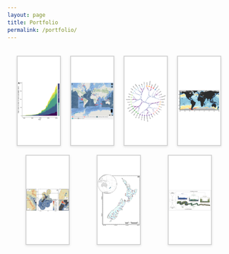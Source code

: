 ```yaml
---
layout: page
title: Portfolio
permalink: /portfolio/
---
```


<html lang="en">
<head>
    <meta charset="UTF-8">
    <meta name="viewport" content="width=device-width, initial-scale=1.0">
    <title>Portfolio Tabs</title>
   <style>
        #portfolio-tabs {
            max-width: 1200px;
            margin: 0 auto;
            padding: 20px;
        }
        .tab-container {
            display: flex;
            flex-wrap: wrap;
            justify-content: space-around;
            gap: 20px;
        }
        .tab {
            height: 200px;
            flex-basis: calc(25% - 20px);
            position: relative;
            cursor: pointer;
            overflow: hidden;
            transition: transform 0.3s ease;
            background-color: white;
            aspect-ratio: 16 / 9;
            border: 2px solid #D3D3D3;
            box-shadow: 0 2px 5px rgba(0,0,0,0.1);
        }
        .tab:hover {
            transform: scale(1.05);
        }
        .tab img {
            width: 100%;
            height: 100%;
            object-fit: contain;
        }
        .tab-overlay {
            position: absolute;
            bottom: 0;
            left: 0;
            right: 0;
            background-color: rgba(6, 79, 141, 0.8);
            color: white;
            padding: 10px;
            text-align: center;
            transform: translateY(100%);
            transition: transform 0.3s ease;
        }
        .tab:hover .tab-overlay {
            transform: translateY(0);
        }
        .short-title {
            font-size: 16px;
            font-weight: bold;
            display: block;
            margin-bottom: 5px;
        }
        .tab-divider {
            border: 0;
            height: 1px;
            background-color: rgba(255, 255, 255, 0.5);
            margin: 5px 0;
        }
        .long-title {
            font-size: 14px;
            display: block;
        }
        .modal-overlay {
            display: none;
            position: fixed;
            z-index: 1000;
            left: 0;
            top: 0;
            width: 100%;
            height: 100%;
            overflow: auto;
            background-color: rgba(0, 0, 0, 0.7);
        }
        .modal-content {
            background-color: #fefefe;
            margin: 5% auto;
            padding: 20px;
            border: 1px solid #888;
            width: 80%;
            max-width: 1000px;
            position: relative;
            border-radius: 5px;
        }
        .modal-title {
            font-size: 24px;
            margin-bottom: 10px;
            padding-right: 30px;
        }
        .modal-divider {
            border: 0;
            height: 1px;
            background-color: #ccc;
            margin: 10px 0;
        }
        .modal-description {
            font-size: 16px;
            color: #666;
            margin-bottom: 20px;
        }
        .close-btn {
            color: #aaa;
            float: right;
            font-size: 28px;
            font-weight: bold;
            cursor: pointer;
        }
        .close-btn:hover,
        .close-btn:focus {
            color: #000;
            text-decoration: none;
            cursor: pointer;
        }
        .project-container {
            display: flex;
            flex-direction: column;
            align-items: center;
            width: 100%;
            max-width: 800px;
            margin: 0 auto;
        }
        .project-description {
            width: 100%;
            text-align: left;
            margin-bottom: 20px;
        }
        .project-image {
            width: 100%;
            text-align: center;
        }
        .project-image img {
            max-width: 75%;
            height: auto;
            display: block;
            margin: 20px auto;
        }
        @media (max-width: 767px) {
            .tab {
                flex-basis: calc(50% - 20px);
            }
        }
        @media (max-width: 480px) {
            .tab {
                flex-basis: 100%;
            }
        }
    </style>
</head>
<body>
    <div id="portfolio-tabs">
        <div class="tab-container">
        <div class="tab" data-tab="project7">
                <img src="/assets/img/portfolio/Mouton et al. 2024_MPAs.png" alt="Project 7">
                <div class="tab-overlay">
                    <span class="short-title">Protection of Shark and Ray Areas</span>
                    <hr class="tab-divider">
                    <span class="long-title">Evaluating the governance and protection of sharks and rays</span>
                </div>
            </div>
            <div class="tab" data-tab="project6">
                <img src="/assets/img/portfolio/ISRAs e-atlas.png" alt="Project 6">
                <div class="tab-overlay">
                    <span class="short-title">Important Shark and Ray Areas</span>
                    <hr class="tab-divider">
                    <span class="long-title">Mapping critical shark habitat accross the world</span>
                </div>
            </div>
            <div class="tab" data-tab="project5">
                <img src="/assets/img/portfolio/HEB_2G_males_clusters.png" alt="Project 5">
                <div class="tab-overlay">
                    <span class="short-title">Hierarchical Edge Bundling</span>
                    <hr class="tab-divider">
                    <span class="long-title">Analyses of cardiometabolic biomarkers</span>
                </div>
            </div>
            <div class="tab" data-tab="project4">
                <img src="/assets/img/portfolio/Pimiento et al. 2024.png" alt="Project 4">
                <div class="tab-overlay">
                    <span class="short-title">Global shark biodiversity</span>
                    <hr class="tab-divider">
                    <span class="long-title">Assessing elasmobranch functional diversity at the global scale</span>
                </div>
            </div>
            <div class="tab" data-tab="project3">
                <img src="/assets/img/portfolio/Stephenson et al. 2020.png" alt="Project 3">
                <div class="tab-overlay">
                    <span class="short-title">Cetacean biodiversity modelling</span>
                    <hr class="tab-divider">
                    <span class="long-title">Modelling cetacean biodiversity in New Zealand waters</span>
                </div>
            </div>
            <div class="tab" data-tab="project2">
                <img src="/assets/img/portfolio/Mouton et al. 2020 map.png" alt="Project 2">
                <div class="tab-overlay">
                    <span class="short-title">Climate change and river biodiversity</span>
                    <hr class="tab-divider">
                    <span class="long-title">Time series analyses of biodiversity change</span>
                </div>
            </div>
            <div class="tab" data-tab="project1">
                <img src="/assets/img/portfolio/Mouton et al. 2018 GAbs.png" alt="Project 1">
                <div class="tab-overlay">
                    <span class="short-title">Functional diversity of stream macrophytes</span>
                    <hr class="tab-divider">
                    <span class="long-title">Evaluating macrophyte functional responses to anthropogenic disturbances</span>
                </div>
            </div>
        </div>
        <div id="modal-overlay" class="modal-overlay">
            <div class="modal-content">
                <span class="close-btn">&times;</span>
                <h2 class="modal-title"></h2>
                <hr class="modal-divider">
                <p class="modal-description"></p>
                <div id="modal-body"></div>
            </div>
        </div>
    </div>
    <template id="project7-template">
    <div class="project-container">
        <div class="project-description">
            <p>I led and published <a href="https://www.sciencedirect.com/science/article/pii/S0308597X24004482?via%3Dihub" target="_blank">an article in Marine Policy</a> with 45 co-authors from Academia, Governments and NGOs. The article is titled: <i>"Shortfalls in the protection of Important Shark and Ray Areas undermine shark conservation efforts in the Central and South American Pacific"</i>. </p>
            </div>
            <div class="project-image">
            <img src="/assets/img/portfolio/Mouton et al. 2024_Fig. 1.jpeg" alt="Fig. 1">
            </div>
            <div class="project-description">
             <p></p>
            <p> The project consisted of (i) assessing trends in Marine Protected Area (MPA) expansion and extent across the 12 nations of the region; (ii) quantifying the spatial overlap between MPAs and Important Shark and Ray Areas (ISRAs); and (iii) evaluating the effectiveness of the current MPA governance structure at protecting sharks and their critical habitat.</p>
        </div>
            <div class="project-image">
            <img src="/assets/img/portfolio/Mouton et al. 2024_Fig. 2.jpeg" alt="Fig. 2">
            </div>
        <div class="project-description">
             <p></p>
            <p> There has been a recent rapid increase in the establishment of MPAs with 90 % of current MPAs designated since 2010. Yet, El Salvador, Guatemala, Peru, and Honduras still protect less than 10 % of their waters. We find that ISRAs overlap with all MPAs by only 15.6 % and with no-take MPAs by 7.3 %. Of 182 MPAs identified, 41.8 % do not have a management plan, comprising 39.8 % of the total marine area protected. Mexico, Costa Rica, and Colombia have relatively strong governance frameworks in place and, along with Panama, Honduras, and Ecuador, represent the highest overlap between MPAs and ISRAs. However, the contribution of the remaining six countries to shark protection via MPAs is low based on limited spatial overlap with ISRAs (less than 2 % each).</p>
        </div>
        <div class="project-image">
            <img src="/assets/img/portfolio/Mouton et al. 2024_Fig. 5.jpeg" alt="Fig. 5">
            </div>
        <div class="project-description">
             <p></p>
            <p> As countries mobilise to meet the 30×30 target, we propose considering ISRAs as a key component of spatial planning when designing new MPAs, designating existing partially protected areas as no-take zones, or reshaping the boundaries of existing MPAs.</p>
        </div>
        </div>
</template>
<template id="project6-template">
    <div class="project-container">
        <div class="project-description">
            <p>I was a postdoctoral researcher and scientific coordinator for the <a href="https://www.iucnssg.org/" target="_blank">IUCN SSC Shark Specialist Group</a> during a year, working on the <a href="https://sharkrayareas.org/" target="_blank">Important Shark and Ray Areas project</a>. </p>
            <p>As I started the job, we tackled the Mediterranean and Black Seas Region and I was responsible for coordinating research in France, Monaco and Italy. The project resulted in the publication of 65 ISRAs, read the report <a href="https://sharkrayareas.org/download/mediterranean-and-black-seas-regional-compendium-of-important-shark-and-ray-areas/" target="_blank">here</a>. A video of the workshop held in Thessaloniki, Greece is accessible below.</p>
        </div>
        <div class="project-video">
            <a href="https://www.youtube.com/watch?v=vghKtCjsP-g" target="_blank">
                <img src="https://img.youtube.com/vi/vghKtCjsP-g/0.jpg" alt="ISRA MED Workshop video">
            </a>
        </div>
        <div class="project-description">
             <p></p>
            <p>We later tackled the Western Indian Ocean Region and I was responsible for coordinating research in Seychelles, the Chagos Archipelago, La Réunion, Mauritius and the United Arab Emirates. The project resulted in the publication of 125 ISRAs, read the report <a href="https://sharkrayareas.org/download/western-indian-ocean-regional-compendium-of-important-shark-and-ray-areas/" target="_blank">here</a>. A video of the workshop held in Durban, South Africa is accessible below.</p>
        </div>
        <div class="project-video">
            <a href="https://www.youtube.com/watch?v=T5jFvc3bX4E" target="_blank">
                <img src="https://img.youtube.com/vi/T5jFvc3bX4E/0.jpg" alt="ISRA WIO Workshop video">
            </a>
        </div>
    </div>
</template>
    <template id="project5-template">
        <div class="project-container">
            <div class="project-description">
                <p>I was hired by <a href="https://uchile.cl/portafolio-academico/portafolio-academico/academico/49064" target="_blank">Prof. María Paulina Correa Burrows</a> from the Universidad de Chile to apply Hierchical Edge Bundling (HEB) to cardiometabolic health markers for a study on the effects of obesity on the health of teenagers. I produced ten different HEBs, a quarto document and publication ready charts for this consultancy. The project is publicly accessible on my <a href="https://github.com/TheophileMt92/Hierarchal-Edge-Bundling" target="_blank">GitHub Repository</a> </p>
                <div class="project-image">
                <img src="/assets/img/portfolio/HEB_2G_males_clusters.png" alt="Project 2">
            </div>
            </div>
        </div>
    </template>
    <template id="project4-template">
        <div class="project-container">
            <div class="project-description">
                <p>A group of researchers led by <a href="https://www.catalinapimiento.com/" target="_blank">Dr. Catalina Pimiento</a> and <a href="https://fableprieur.weebly.com/" target="_blank">Prof. Fabien Leprieur</a> investigated the functional diversity of sharks and rays in the world.</p>
                <p>The group created a trait dataset of > 1000 species to assess elasmobranch functional diversity and compare it against previously studied facets (taxonomic and phylogenetic), to identify species- and spatial- conservation priorities.</p>
            </div>
            <div class="project-image">
                <img src="/assets/img/portfolio/Pimiento et al. 2024_2maps.png" alt="Project 3">
            </div>
            <div class="project-description">
                <p>The spatial analyses showed that elasmobranch functional richness is concentrated along continental shelves and around oceanic islands, with 18 distinguishable hotspots. These hotspots only marginally overlap with those of other biodiversity facets, reflecting a distinct spatial fingerprint of functional diversity. </p> 
                <p> Elasmobranch biodiversity facets converge with fishing pressure along the coast of China, which emerged as a critical frontier in conservation. Meanwhile, several components of elasmobranch functional diversity fall in high seas and/or outside the global network of marine protected areas.</p>
                <p>These results highlight acute vulnerability of the world's elasmobranchs' functional diversity and reveal global priorities for elasmobranch functional biodiversity previously overlooked.</p>
                <p>
                    <a href="https://github.com/Pimiento-Research-Group/sharks-FD_biodiv_global" target="_blank">GitHub Repository</a> |
                    <a href="https://www.nature.com/articles/s41467-023-43212-3" target="_blank">Pimiento et al. 2024 (Nature communications)</a>
                </p>
            </div>
        </div>
    </template>
    <template id="project3-template">
        <div class="project-container">
            <div class="project-description">
                <p>A group of researchers led by <a href="https://www.ncl.ac.uk/nuact/fellows/profile/fabricestephenson.html" target="_blank">Dr. Fabrice Stephenson</a> and myself, and involving internationally renowned cetacean ecologists, such as <a href="https://mmi.oregonstate.edu/people/leigh-g-torres">Leigh G. Torres</a> and <a href="https://usys.ethz.ch/en/people/profile.MjIyODg5.TGlzdC82MzcsMzIwMTk3MjIy.html">Camille Albouy</a> investigated the spatial distribution of cetacean biodiversity in New Zealand waters. This project led to three research papers published in Rank A journals.</p>
                <p><a href="https://onlinelibrary.wiley.com/doi/full/10.1111/ddi.13035" target="_blank">The first publication</a> involved modelling the spatial distribution of cetaceans in New Zealand. For this, we curated a national database of cetacean sightings at sea (>7000 sightings) and used Boosted Regression Tree and Relative Environmental Suitability modelling to predict the distribution of 30 species and species richness within New Zealand's EEZ. <a href="https://docs.niwa.co.nz/library/public/NZAEBR-240.pdf" target="_blank">A report</a> was also published and prepared for Fisheries New Zealand (Ministry for Primary Industries). </p>
            </div>  
            <div class="project-image">
                <img src="/assets/img/portfolio/Stephenson et al. 2020.png" alt="Project 4">
            </div>
            <div class="project-description">
                <p><a href="https://esajournals.onlinelibrary.wiley.com/doi/full/10.1002/ecs2.3633" target="_blank">The second publication</a> used the prioritisation software Zonation to identify cetacean richness hotspots for conservation management. We investigated how varying levels of uncertainty in predictions of the taxa' occurrence layers would affect our interpretation of cetacean hotspots.</p>
            </div>
            <div class="project-image">
                <img src="/assets/img/portfolio/Stephenson et al. 2021.png" alt="Project 4">
            </div>
            <div class="project-description">
                <p>In <a href="https://www.sciencedirect.com/science/article/abs/pii/S0006320722000374" target="_blank">the third publication</a> we modelled spatial patterns of taxonomic, functional, and phylogenetic diversity of cetaceans. We examined areas of congruence among hotspots of richness and uniqueness components of biodiversity and measured the contribution of species to biodiversity. </p>
            </div>
            <div class="project-image">
                <img src="/assets/img/portfolio/Mouton et al. 2022 Biocons.png" alt="Project 4">
            </div>
        </div>
    </template>
    <template id="project2-template">
    <div class="project-container">
        <div class="project-description">
            <p>This project constituted the core of my PhD project. I designed and led studies on temporal changes in biodiversity under climate and land-use change using databases from New Zealand's national network monitoring programs. I collaborated with scientists during this research, mostly <a href="https://tonkinlab.org/" target="_blank">Assoc. Prof. Jonathan Tonkin</a> and <a href="https://glowabio.org/authors/mathieu-floury/" target="_blank">Dr. Mathieu Floury</a>. </p>
        </div>
        <div class="project-image">
            <img src="/assets/img/portfolio/Mouton et al. 2020 map.png" alt="Project 5" style="width: 60%; height: auto;">
        </div>
        <div class="project-description">
            <p>In <a href="https://onlinelibrary.wiley.com/doi/abs/10.1111/gcb.15389" target="_blank">the first publication</a>, I assessed temporal changes in taxonomic and functional spatial beta-diversity of river macroinvertebrates and possible drivers of these changes using Hierarchical Generalised Additive Modelling. We observed long-term, mostly climate-induced, temporal trends towards taxonomic homogenization but functional differentiation among macroinvertebrate assemblages.</p>
        </div>
        <div class="project-image">
            <img src="/assets/img/portfolio/Mouton et al. 2020 GCB Fig 1.png" alt="Project 5">
        </div> 
        <div class="project-description">
            <p>In <a href="https://nsojournals.onlinelibrary.wiley.com/doi/10.1111/ecog.06148" target="_blank">the second publication</a> I examined changes in population size and range shifts of species pools, and related these to taxonomy and functional traits. We found that increases in population and species range size were more prevalent than decreases in population and range size. Species shifted their ranges towards higher latitudes on average by 50 km per decade. Despite little to no relationship with taxonomy, we uncovered distinct relationships between functional traits and population trends and latitudinal species range shifts.</p>
        </div>
        <div class="project-image">
            <img src="/assets/img/portfolio/Mouton et al. 2022 FD spaces.jpg" alt="Project 5">
        </div>
        <div class="project-description">
            <p>This work was also showcased in <a href="https://issuu.com/naturevolve/docs/issue_12_naturevolve" target="_blank">Issue 12</a> of the science magasine NatureVolve, page 32.</p>
        </div>
    </div>
</template>
    <template id="project1-template">
        <div class="project-container">
            <div class="project-description">
                <p>This was my first project while working at the <a href="https://niwa.co.nz/" target="_blank">National Institute for Water and Atmospheric Reseach</a>. It led to my <a href="https://www.sciencedirect.com/science/article/abs/pii/S0048969718351507" target="_blank">first scientific publication</a>. I compiled a database of native and non-native macrophyte abundance in Waikato Region (New Zealand) streams, a matrix of 11 functional traits and data on associated natural and human-driven processes.</p>
            </div>
            <div class="project-image">
                <img src="/assets/img/portfolio/Mouton et al. 2018 map.png" alt="Project 5" style="width: 40%; height: auto;">
            </div>
            <div class="project-description">
                <p>I used a three-way ordination technic (RLQ analysis), multidimentional functional diversity indices and a model-averaging procedure to determine the functional response of macrophytes to anthropogenic disturbances. This demonstrated that stream reach-scale habitat disturbances were associated to a dominance of more productive species, equating to a greater abundance of non-native species. </p>
                </div>
            <div class="project-image">
                <img src="/assets/img/portfolio/Mouton et al. 2018 diverging barplot.png" alt="Project 5" style="width: 60%; height: auto;">
            </div>
            <div class="project-description">
                <p>These results suggest that the conservation and restoration of riparian vegetation that provides substantial shading and hydromorphologically diverse in-stream habitat, would have beneficial direct and indirect effects on ecosystem functioning, and contribute to the mitigation of land-use impacts.</p>
            </div>
        </div>
    </template>
    <script>
        document.addEventListener('DOMContentLoaded', function() {
    const tabContainer = document.querySelector('.tab-container');
    const modalOverlay = document.getElementById('modal-overlay');
    const modalTitle = document.querySelector('.modal-title');
    const modalDescription = document.querySelector('.modal-description');
    const modalBody = document.getElementById('modal-body');
    const closeBtn = document.querySelector('.close-btn');
    const projectInfo = {
         project7: {
            title: "Protection of Sharks and Rays",
            description: "Evaluating the governance and protection of sharks and rays in the Central and South American Pacific."
        },
        project6: {
            title: "Important Shark and Ray Areas",
            description: "Mapping critical habitat of Sharks, Rays and Chimaeras across the globe."
        },
        project5: {
            title: "Hierarchical Edge Bundling",
            description: "Applying Hierarchical Edge Bundling to cardiometabolic health markers"
        },
        project4: {
            title: "Functional diversity of sharks and rays",
            description: "Macroecological analyses of shark biodiversity, overlaps with industrial fishing pressure and with marine protected areas."
        },
        project3: {
            title: "Cetacean Biodiversity Modelling in New Zealand Waters",
            description: "A comprehensive study on the distribution and diversity of cetacean species in New Zealand waters."
        },
        project2: {
            title: "Macroecological analyses of biodiversity change",
            description: "Time-series analyses of biodiversity facing climate and land-use change: New Zealand's Rivers as case study"
        },
        project1: {
            title: "Functional diversity response to habitat disturbances",
            description: "Analysing native and non-native stream macrophyte assemblage response to habitat disturbances in an agricultural landscape."
        }
    };
    tabContainer.addEventListener('click', function(event) {
        const tab = event.target.closest('.tab');
        if (tab) {
            const tabId = tab.getAttribute('data-tab');
            const template = document.getElementById(`${tabId}-template`);
            if (template) {
                modalTitle.textContent = projectInfo[tabId].title;
                modalDescription.textContent = projectInfo[tabId].description;
                modalBody.innerHTML = '';
                modalBody.appendChild(template.content.cloneNode(true));
                modalOverlay.style.display = 'block';
            }
        }
    });
    closeBtn.addEventListener('click', () => {
        modalOverlay.style.display = 'none';
    });
    window.addEventListener('click', (event) => {
        if (event.target == modalOverlay) {
            modalOverlay.style.display = 'none';
        }
    });
});
    </script>
</body>
</html>